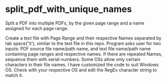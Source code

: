 # split_pdf_with_unique_names
Split a PDF into multiple PDFs, by the given page range and a name assigned for each page range.

Create a text file with Page Range and their respective Names separated by tab space('\t'), similar to the text file in this repo. Program asks user for two inputs: PDF source file name/path name, and text file name/path name containing page ranges and respective names.
If there are repeated Names, sequence them with serial numbers.
Some OSs allow only certain characters in their file names. I have customized the code to suit Windows OS. Check with your respective OS and edit the RegEx character string to match it.
